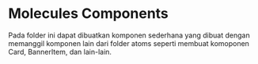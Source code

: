 # Molecules Components

Pada folder ini dapat dibuatkan komponen sederhana yang dibuat dengan memanggil komponen lain dari folder atoms seperti membuat komoponen Card, BannerItem, dan lain-lain.
